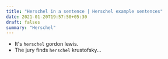 ```yaml
---
title: "Herschel in a sentence | Herschel example sentences"
date: 2021-01-20T19:57:50+05:30
draft: falses
summary: "Herschel"
---
```

- It's `herschel` gordon lewis.
- The jury finds `herschel` krustofsky...
                 
